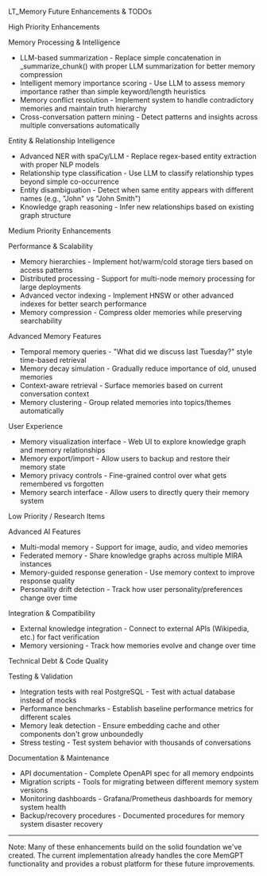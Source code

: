 LT_Memory Future Enhancements & TODOs

  High Priority Enhancements

  Memory Processing & Intelligence
  - LLM-based summarization - Replace simple concatenation in _summarize_chunk() with proper LLM summarization for better memory
  compression
  - Intelligent memory importance scoring - Use LLM to assess memory importance rather than simple keyword/length heuristics
  - Memory conflict resolution - Implement system to handle contradictory memories and maintain truth hierarchy
  - Cross-conversation pattern mining - Detect patterns and insights across multiple conversations automatically

  Entity & Relationship Intelligence
  - Advanced NER with spaCy/LLM - Replace regex-based entity extraction with proper NLP models
  - Relationship type classification - Use LLM to classify relationship types beyond simple co-occurrence
  - Entity disambiguation - Detect when same entity appears with different names (e.g., "John" vs "John Smith")
  - Knowledge graph reasoning - Infer new relationships based on existing graph structure

  Medium Priority Enhancements

  Performance & Scalability
  - Memory hierarchies - Implement hot/warm/cold storage tiers based on access patterns
  - Distributed processing - Support for multi-node memory processing for large deployments
  - Advanced vector indexing - Implement HNSW or other advanced indexes for better search performance
  - Memory compression - Compress older memories while preserving searchability

  Advanced Memory Features
  - Temporal memory queries - "What did we discuss last Tuesday?" style time-based retrieval
  - Memory decay simulation - Gradually reduce importance of old, unused memories
  - Context-aware retrieval - Surface memories based on current conversation context
  - Memory clustering - Group related memories into topics/themes automatically

  User Experience
  - Memory visualization interface - Web UI to explore knowledge graph and memory relationships
  - Memory export/import - Allow users to backup and restore their memory state
  - Memory privacy controls - Fine-grained control over what gets remembered vs forgotten
  - Memory search interface - Allow users to directly query their memory system

  Low Priority / Research Items

  Advanced AI Features
  - Multi-modal memory - Support for image, audio, and video memories
  - Federated memory - Share knowledge graphs across multiple MIRA instances
  - Memory-guided response generation - Use memory context to improve response quality
  - Personality drift detection - Track how user personality/preferences change over time

  Integration & Compatibility
  - External knowledge integration - Connect to external APIs (Wikipedia, etc.) for fact verification
  - Memory versioning - Track how memories evolve and change over time

  Technical Debt & Code Quality

  Testing & Validation
  - Integration tests with real PostgreSQL - Test with actual database instead of mocks
  - Performance benchmarks - Establish baseline performance metrics for different scales
  - Memory leak detection - Ensure embedding cache and other components don't grow unboundedly
  - Stress testing - Test system behavior with thousands of conversations

  Documentation & Maintenance
  - API documentation - Complete OpenAPI spec for all memory endpoints
  - Migration scripts - Tools for migrating between different memory system versions
  - Monitoring dashboards - Grafana/Prometheus dashboards for memory system health
  - Backup/recovery procedures - Documented procedures for memory system disaster recovery

  ---
  Note: Many of these enhancements build on the solid foundation we've created. The current implementation already handles the core
   MemGPT functionality and provides a robust platform for these future improvements.